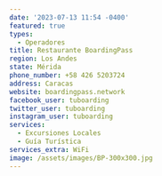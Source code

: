 ```yaml
---
date: '2023-07-13 11:54 -0400'
featured: true
types:
  - Operadores
title: Restaurante BoardingPass
region: Los Andes
state: Mérida
phone_number: +58 426 5203724
address: Caracas
website: boardingpass.network
facebook_user: tuboarding
twitter_user: tuboarding
instagram_user: tuboarding
services: 
  - Excursiones Locales
  - Guía Turística
services_extra: WiFi
image: /assets/images/BP-300x300.jpg
---
```


